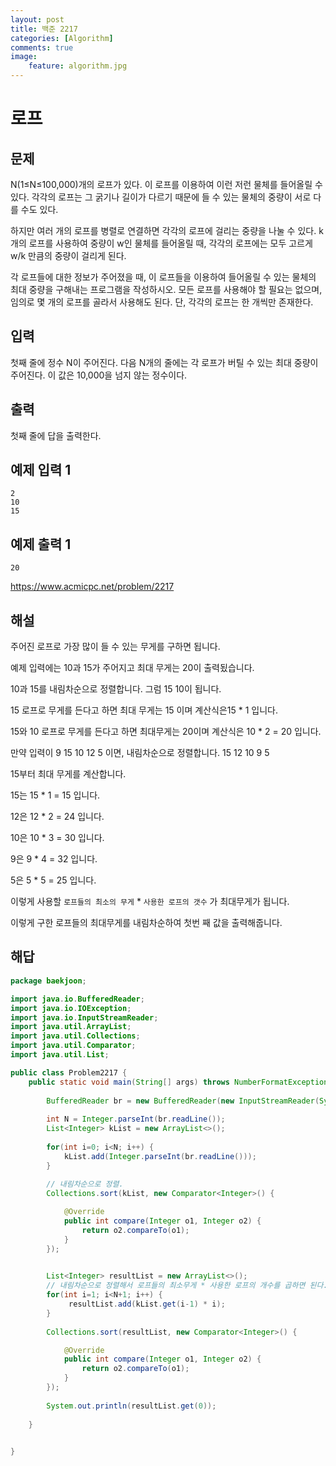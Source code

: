```yaml
---
layout: post
title: 백준 2217
categories: [Algorithm]
comments: true
image:
    feature: algorithm.jpg
---
```

# 로프

## 문제

N(1≤N≤100,000)개의 로프가 있다. 이 로프를 이용하여 이런 저런 물체를 들어올릴 수 있다. 각각의 로프는 그 굵기나 길이가 다르기 때문에 들 수 있는 물체의 중량이 서로 다를 수도 있다.

하지만 여러 개의 로프를 병렬로 연결하면 각각의 로프에 걸리는 중량을 나눌 수 있다. k개의 로프를 사용하여 중량이 w인 물체를 들어올릴 때, 각각의 로프에는 모두 고르게 w/k 만큼의 중량이 걸리게 된다.

각 로프들에 대한 정보가 주어졌을 때, 이 로프들을 이용하여 들어올릴 수 있는 물체의 최대 중량을 구해내는 프로그램을 작성하시오. 모든 로프를 사용해야 할 필요는 없으며, 임의로 몇 개의 로프를 골라서 사용해도 된다. 단, 각각의 로프는 한 개씩만 존재한다.

## 입력

첫째 줄에 정수 N이 주어진다. 다음 N개의 줄에는 각 로프가 버틸 수 있는 최대 중량이 주어진다. 이 값은 10,000을 넘지 않는 정수이다.

## 출력

첫째 줄에 답을 출력한다.



## 예제 입력 1 

```
2
10
15
```

## 예제 출력 1 

```
20
```

https://www.acmicpc.net/problem/2217

## 해설

주어진 로프로 가장 많이 들 수 있는 무게를 구하면 됩니다.

예제 입력에는 10과 15가 주어지고 최대 무게는 20이 출력됬습니다.

10과 15를 내림차순으로 정렬합니다. 그럼 15 10이 됩니다. 

15 로프로 무게를 든다고 하면 최대 무게는 15 이며 계산식은15 * 1 입니다.

15와 10 로프로 무게를 든다고 하면 최대무게는 20이며 계산식은 10 * 2 = 20 입니다. 



만약 입력이 9 15 10 12 5 이면, 내림차순으로 정렬합니다. 15 12 10 9 5

15부터 최대 무게를 계산합니다. 

15는 15 * 1 = 15 입니다. 

12은 12 * 2 = 24 입니다.

10은 10 * 3 =  30 입니다.   

9은 9 * 4 = 32 입니다.

5은 5 * 5 = 25 입니다. 

이렇게 사용할 `로프들의 최소의 무게` * `사용한 로프의 갯수` 가 최대무게가 됩니다. 

이렇게 구한 로프들의 최대무게를 내림차순하여 첫번 째 값을 출력해줍니다.

## 해답

```java
package baekjoon;

import java.io.BufferedReader;
import java.io.IOException;
import java.io.InputStreamReader;
import java.util.ArrayList;
import java.util.Collections;
import java.util.Comparator;
import java.util.List;

public class Problem2217 {
	public static void main(String[] args) throws NumberFormatException, IOException {
		
		BufferedReader br = new BufferedReader(new InputStreamReader(System.in));
		
		int N = Integer.parseInt(br.readLine());
		List<Integer> kList = new ArrayList<>();
		
		for(int i=0; i<N; i++) {
			kList.add(Integer.parseInt(br.readLine())); 
		}
		
		// 내림차순으로 정렬.
		Collections.sort(kList, new Comparator<Integer>() {

			@Override
			public int compare(Integer o1, Integer o2) {
				return o2.compareTo(o1);
			}
		});
		

		List<Integer> resultList = new ArrayList<>();
		// 내림차순으로 정렬해서 로프들의 최소무게 * 사용한 로프의 개수를 곱하면 된다.
		for(int i=1; i<N+1; i++) {
			 resultList.add(kList.get(i-1) * i);
		}
		
		Collections.sort(resultList, new Comparator<Integer>() {

			@Override
			public int compare(Integer o1, Integer o2) {
				return o2.compareTo(o1);
			}
		});
		
		System.out.println(resultList.get(0));
		
	}
	

}
```

